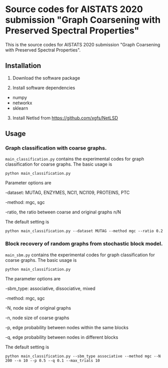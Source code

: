 # Source codes for AISTATS 2020 submission "Graph Coarsening with Preserved Spectral Properties"

This is the source codes for AISTATS 2020 submission "Graph Coarsening with Preserved Spectral Properties".


## Installation
1. Download the software package

2. Install software dependencies
- numpy
- networkx
- sklearn

3. Install Netlsd from https://github.com/xgfs/NetLSD


## Usage

### Graph classification with coarse graphs.

`main_classification.py` contains the experimental codes for graph classification for coarse graphs. 
The basic usage is 

```
python main_classification.py
```

Parameter options are

-dataset: MUTAG, ENZYMES, NCI1, NCI109, PROTEINS, PTC

-method: mgc, sgc

-ratio, the ratio between coarse and original graphs n/N

The default setting is 
```
python main_classification.py --dataset MUTAG --method mgc --ratio 0.2
```

### Block recovery of random graphs from stochastic block model. 

`main_sbm.py` contains the experimental codes for graph classification for coarse graphs. 
The basic usage is 
```
python main_classification.py
```
The parameter options are

-sbm_type: associative, dissociative, mixed

-method: mgc, sgc

-N, node size of original graphs

-n, node size of coarse graphs

-p, edge probability between nodes within the same blocks

-q, edge probability between nodes in different blocks

The default setting is 
```
python main_classification.py --sbm_type associative --method mgc --N 200 --n 10 --p 0.5 --q 0.1 --max_trials 10
```





